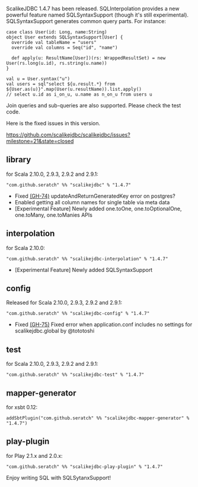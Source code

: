 ScalikeJDBC 1.4.7 has been released. SQLInterpolation provides a new powerful feature named SQLSyntaxSupport (though it's still experimental). SQLSyntaxSupport generates common query parts. For instance:

    case class User(id: Long, name:String)
    object User extends SQLSyntaxSupport[User] {
      override val tableName = "users"
      override val columns = Seq("id", "name")
      
      def apply(u: ResultName[User])(rs: WrappedResultSet) = new User(rs.long(u.id), rs.string(u.name))
    }
    
    val u = User.syntax("u")
    val users = sql"select ${u.result.*} from ${User.as(u)}".map(User(u.resultName)).list.apply()
    // select u.id as i_on_u, u.name as n_on_u from users u

Join queries and sub-queries are also supported. Please check the test code.

Here is the fixed issues in this version.

https://github.com/scalikejdbc/scalikejdbc/issues?milestone=21&state=closed


## library

for Scala 2.10.0, 2.9.3, 2.9.2 and 2.9.1:

    "com.github.seratch" %% "scalikejdbc" % "1.4.7"

* Fixed [(GH-74)](https://github.com/scalikejdbc/scalikejdbc/issues/74) updateAndReturnGeneratedKey error on postgres?
* Enabled getting all column names for single table via meta data
* [Experimental Feature] Newly added one.toOne, one.toOptionalOne, one.toMany, one.toManies APIs


## interpolation

for Scala 2.10.0:

    "com.github.seratch" %% "scalikejdbc-interpolation" % "1.4.7"

* [Experimental Feature] Newly added SQLSyntaxSupport


## config

Released for Scala 2.10.0, 2.9.3, 2.9.2 and 2.9.1:

    "com.github.seratch" %% "scalikejdbc-config" % "1.4.7"

* Fixed [(GH-75)](https://github.com/scalikejdbc/scalikejdbc/issues/75) Fixed error when application.conf includes no settings for scalikejdbc.global by @tototoshi


## test

for Scala 2.10.0, 2.9.3, 2.9.2 and 2.9.1:

    "com.github.seratch" %% "scalikejdbc-test" % "1.4.7"

## mapper-generator

for xsbt 0.12:

    addSbtPlugin("com.github.seratch" %% "scalikejdbc-mapper-generator" % "1.4.7")

## play-plugin

for Play 2.1.x and 2.0.x:

    "com.github.seratch" %% "scalikejdbc-play-plugin" % "1.4.7"


Enjoy writing SQL with SQLSytanxSupport!

